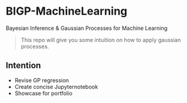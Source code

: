 # BIGP-MachineLearning
Bayesian Inference & Gaussian Processes for Machine Learning

> This repo will give you some intuition on how to apply gaussian processes.


## Intention

- Revise GP regression
- Create concise Jupyternotebook
- Showcase for portfolio

